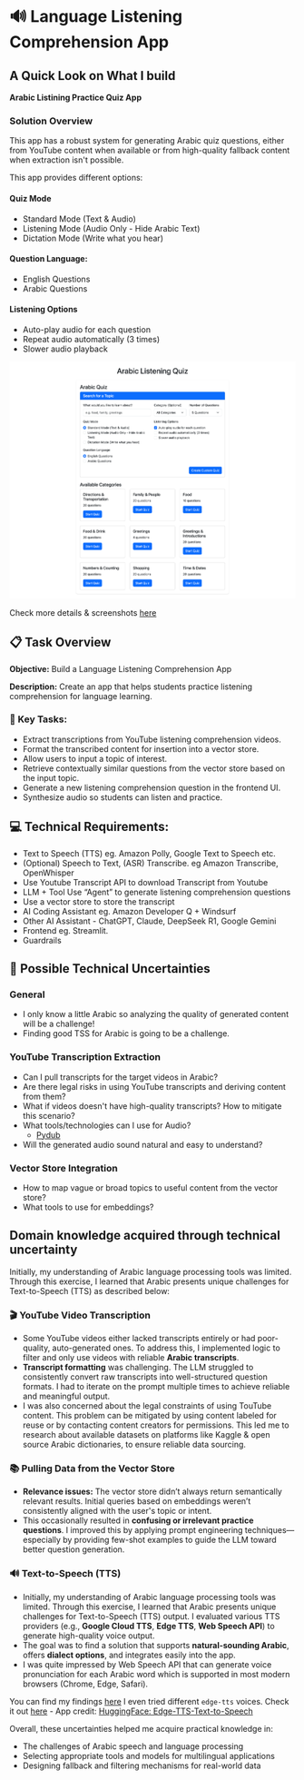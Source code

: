 # 🔊 Language Listening Comprehension App

## A Quick Look on What I build

**Arabic Listining Practice Quiz App**

### Solution Overview
This app has a robust system for generating Arabic quiz questions, either from YouTube content when available or from high-quality fallback content when extraction isn't possible.

This app provides different options:

#### Quiz Mode
- Standard Mode (Text & Audio)
- Listening Mode (Audio Only - Hide Arabic Text)
- Dictation Mode (Write what you hear)

#### Question Language:
- English Questions
- Arabic Questions

#### Listening Options
- Auto-play audio for each question
- Repeat audio automatically (3 times)
- Slower audio playback

![Full Screenshot](arabic-quiz-app/screenshots/arabic-quiz-app.png)

Check more details & screenshots [here](arabic-quiz-app/README.md)

## 📋 Task Overview

**Objective:** Build a Language Listening Comprehension App

**Description:**
Create an app that helps students practice listening comprehension for language learning.

### 🔑 Key Tasks:
- Extract transcriptions from YouTube listening comprehension videos.
- Format the transcribed content for insertion into a vector store.
- Allow users to input a topic of interest.
- Retrieve contextually similar questions from the vector store based on the input topic.
- Generate a new listening comprehension question in the frontend UI.
- Synthesize audio so students can listen and practice.

## 💻 Technical Requirements:
* Text to Speech (TTS) eg. Amazon Polly, Google Text to Speech etc.
* (Optional) Speech to Text, (ASR) Transcribe. eg Amazon Transcribe, OpenWhisper
* Use Youtube Transcript API to download Transcript from Youtube
* LLM + Tool Use “Agent” to generate listening comprehension questions
* Use a vector store to store the transcript
* AI Coding Assistant eg. Amazon Developer Q + Windsurf
* Other AI Assistant - ChatGPT, Claude, DeepSeek R1, Google Gemini
* Frontend eg. Streamlit.
* Guardrails

## 🔧 Possible Technical Uncertainties

### General
* I only know a little Arabic so analyzing the quality of generated content will be a challenge!
* Finding good TSS for Arabic is going to be a challenge. 

### YouTube Transcription Extraction
* Can I pull transcripts for the target videos in Arabic?
* Are there legal risks in using YouTube transcripts and deriving content from them?
* What if videos doesn't have high-quality transcripts? How to mitigate this scenario?
* What tools/technologies can I use for Audio?
  * [Pydub](https://github.com/jiaaro/pydub)
* Will the generated audio sound natural and easy to understand?

### Vector Store Integration
* How to map vague or broad topics to useful content from the vector store?
* What tools to use for embeddings? 

## Domain knowledge acquired through technical uncertainty
Initially, my understanding of Arabic language processing tools was limited. Through this exercise, I learned that Arabic presents unique challenges for Text-to-Speech (TTS) as described below:

### 🎬 **YouTube Video Transcription**
- Some YouTube videos either lacked transcripts entirely or had poor-quality, auto-generated ones. To address this, I implemented logic to filter and only use videos with reliable **Arabic transcripts**.
- **Transcript formatting** was challenging. The LLM struggled to consistently convert raw transcripts into well-structured question formats. I had to iterate on the prompt multiple times to achieve reliable and meaningful output.
- I was also concerned about the legal constraints of using TouTube content. This problem can be mitigated by using content labeled for reuse or by contacting content creators for permissions. This led me to research about available datasets on platforms like Kaggle & open source Arabic dictionaries, to ensure reliable data sourcing. 

### 📚 **Pulling Data from the Vector Store**
- **Relevance issues:** The vector store didn’t always return semantically relevant results. Initial queries based on embeddings weren’t consistently aligned with the user's topic or intent.
- This occasionally resulted in **confusing or irrelevant practice questions**. I improved this by applying prompt engineering techniques—especially by providing few-shot examples to guide the LLM toward better question generation.

### 🔊 **Text-to-Speech (TTS)**
- Initially, my understanding of Arabic language processing tools was limited. Through this exercise, I learned that Arabic presents unique challenges for Text-to-Speech (TTS) output. I evaluated various TTS providers (e.g., **Google Cloud TTS**, **Edge TTS**, **Web Speech API**) to generate high-quality voice output. 
- The goal was to find a solution that supports **natural-sounding Arabic**, offers **dialect options**, and integrates easily into the app.
- I was quite impressed by Web Speech API that can generate voice pronunciation for each Arabic word which is supported in most modern browsers (Chrome, Edge, Safari). 

You can find my findings [here](../listening-comp/text-to-speech/README.md) 
I even tried different `edge-tts` voices. Check it out [here](../listening-comp/text-to-speech/edge-tts-app/README.md) - App credit: [HuggingFace: Edge-TTS-Text-to-Speech](https://huggingface.co/spaces/innoai/Edge-TTS-Text-to-Speech)

Overall, these uncertainties helped me acquire practical knowledge in:
* The challenges of Arabic speech and language processing
* Selecting appropriate tools and models for multilingual applications
* Designing fallback and filtering mechanisms for real-world data